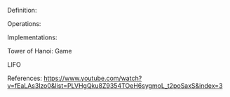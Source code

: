 Definition:

Operations:

Implementations:

Tower of Hanoi: Game

LIFO

References: https://www.youtube.com/watch?v=fEaLAs3lzo0&list=PLVHgQku8Z9354TOeH6sygmoL_t2poSaxS&index=3

